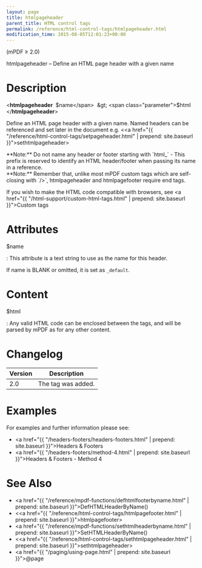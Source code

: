 ```yaml
---
layout: page
title: htmlpageheader
parent_title: HTML control tags
permalink: /reference/html-control-tags/htmlpageheader.html
modification_time: 2015-08-05T12:01:23+00:00
---
```


(mPDF &ge; 2.0)

htmlpageheader – Define an HTML page header with a given name

# Description

&lt;**htmlpageheader**  <span class="parameter">$name</span>  &gt; <span class="parameter">$html</span> &lt;/**htmlpageheader**&gt;

Define an HTML page header with a given name. Named headers can be referenced and set later in the document e.g.
&lt;<a href="{{ "/reference/html-control-tags/setpageheader.html" | prepend: site.baseurl }}">sethtmlpageheader</a>&gt;

<div class="alert alert-info" role="alert" markdown="1">
  **Note:** Do not name any header or footer starting with `html_` - This prefix is reserved to identify an
  <span class="smallblock">HTML</span> header/footer when passing its name in a reference.
</div>

<div class="alert alert-info" role="alert" markdown="1">
  **Note:** Remember that, unlike most mPDF custom tags which are self-closing with `/>`, htmlpageheader
  and htmlpagefooter require end tags.

  If you wish to make the HTML code compatible with browsers, see
  <a href="{{ "/html-support/custom-html-tags.html" | prepend: site.baseurl }}">Custom tags</a>
</div>

# Attributes

<span class="parameter">$name</span>

: This attribute is a text string to use as the name for this header.

  If name is <span class="smallblock">BLANK</span> or omitted, it is set as `_default`.

# Content

<span class="parameter">$html</span>

: Any valid HTML code can be enclosed between the tags, and will be parsed by mPDF as for any other content.

# Changelog

<table class="table">
<thead>
<tr>
  <th>Version</th>
  <th>Description</th>
</tr>
</thead>
<tbody>
<tr>
  <td>2.0</td>
  <td>The tag was added.</td>
</tr>
</tbody>
</table>

# Examples

For examples and further information please see:

- <a href="{{ "/headers-footers/headers-footers.html" | prepend: site.baseurl }}">Headers &amp; Footers</a>
- <a href="{{ "/headers-footers/method-4.html" | prepend: site.baseurl }}">Headers &amp; Footers - Method 4</a>

# See Also

- <a href="{{ "/reference/mpdf-functions/defhtmlfooterbyname.html" | prepend: site.baseurl }}">DefHTMLHeaderByName()</a>
- &lt;<a href="{{ "/reference/html-control-tags/htmlpagefooter.html" | prepend: site.baseurl }}">htmlpagefooter</a>&gt;
- <a href="{{ "/reference/mpdf-functions/sethtmlheaderbyname.html" | prepend: site.baseurl }}">SetHTMLHeaderByName()</a>
- &lt;<a href="{{ "/reference/html-control-tags/sethtmlpageheader.html" | prepend: site.baseurl }}">sethtmlpageheader</a>&gt;
- <a href="{{ "/paging/using-page.html" | prepend: site.baseurl }}">@page</a>

